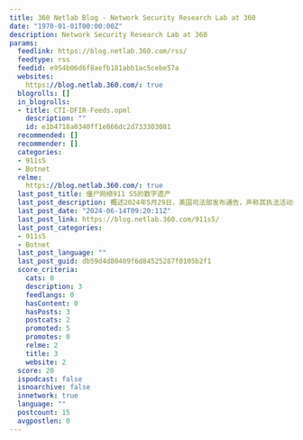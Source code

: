 ```yaml
---
title: 360 Netlab Blog - Network Security Research Lab at 360
date: "1970-01-01T00:00:00Z"
description: Network Security Research Lab at 360
params:
  feedlink: https://blog.netlab.360.com/rss/
  feedtype: rss
  feedid: e954b06d6f8aefb181abb1ac5cebe57a
  websites:
    https://blog.netlab.360.com/: true
  blogrolls: []
  in_blogrolls:
  - title: CTI-DFIR-Feeds.opml
    description: ""
    id: e1b4718a0340ff1e866dc2d733303081
  recommended: []
  recommender: []
  categories:
  - 911s5
  - Botnet
  relme:
    https://blog.netlab.360.com/: true
  last_post_title: 僵尸网络911 S5的数字遗产
  last_post_description: 概述2024年5月29日，美国司法部发布通告，声称其执法活动摧毁了"史上最大的僵尸网络" 911 S5，查封了相关域名
  last_post_date: "2024-06-14T09:20:11Z"
  last_post_link: https://blog.netlab.360.com/911s5/
  last_post_categories:
  - 911s5
  - Botnet
  last_post_language: ""
  last_post_guid: db59d4d80409f6d84525287f0105b2f1
  score_criteria:
    cats: 0
    description: 3
    feedlangs: 0
    hasContent: 0
    hasPosts: 3
    postcats: 2
    promoted: 5
    promotes: 0
    relme: 2
    title: 3
    website: 2
  score: 20
  ispodcast: false
  isnoarchive: false
  innetwork: true
  language: ""
  postcount: 15
  avgpostlen: 0
---
```


